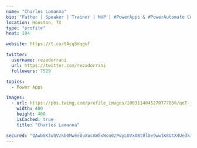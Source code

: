 ```yaml
---
name: "Charles Lamanna"
bio: "Father | Speaker | Trainer | MVP | #PowerApps & #PowerAutomate Community Super User | YouTuber Right-pointing triangle http://youtube.com/c/rezadorrani | Learn - Share - Clockwise rightwards and leftwards open circle arrows"
location: Houston, TX
type: "profile"
heat: 184

website: https://t.co/tAcqSdqguf

twitter:
  username: rezadorrani
  url: https://twitter.com/rezadorrani
  followers: 7529

topics:
  - Power Apps

images:
  - url: https://pbs.twimg.com/profile_images/1063114045270777856/qeT-jpWr_400x400.jpg
    width: 400
    height: 400
    isCached: true
    title: "Charles Lamanna"

secured: "QAwbSK3uhVzkb0MwSe8uXocAW5xWcn0zPwyLUVxABt0lDe9ww1K8UtX4Uedkiq/1VYL7+AMUjLmJxyyzEiz6YS6Obp8zDEtKev13BKGc+6XrgSejwbcUOJuLSlDdjBOa7m8vjv2KFqsezzeRnhbQ91JVQURerayNDdRYTbQb1XL4SAZns2XuiP51v3k8P+cnhURedsTWFoiu4G9uUW6axKs9Xj0qAYAdDrmMvZNgJnzh8H14nqBFzwpq207BkS18kMSyKJZIXciuNET756llJtgiJ7HwV5T31urSBmSBsIEHaLVsjrM0+U8PyIwhK09VXd/5AW7kHD9GB7guvb2bYZ8vUOnegW52JZy4NMySwQ9lzF3YtavIkrznZ64GI2iNmknDo70apXJVOeaZflqsrZWQ48Nfum9wwFvlHG12HR0=;CnLnBnUb7yyL1pfURyrucw=="
---
```


